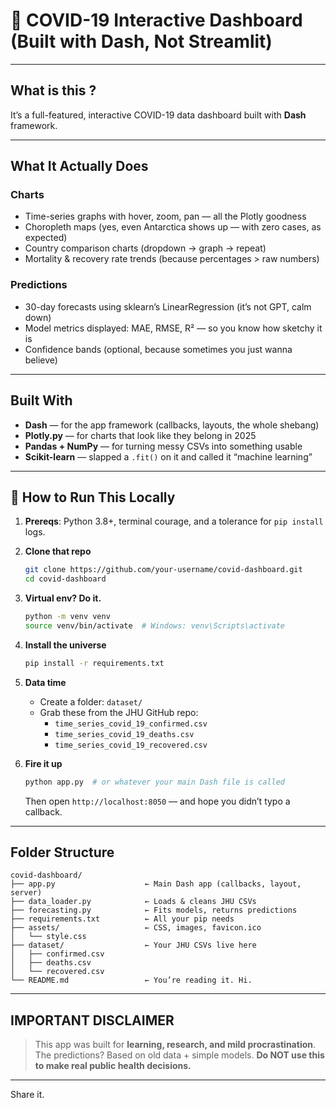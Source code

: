 # 🦠 COVID-19 Interactive Dashboard (Built with Dash, Not Streamlit)
---

##  What is this ?
It’s a full-featured, interactive COVID-19 data dashboard built with **Dash** framework.

---

##  What It Actually Does

### Charts 
- Time-series graphs with hover, zoom, pan — all the Plotly goodness
- Choropleth maps (yes, even Antarctica shows up — with zero cases, as expected)
- Country comparison charts (dropdown → graph → repeat)
- Mortality & recovery rate trends (because percentages > raw numbers)

### Predictions 
- 30-day forecasts using sklearn’s LinearRegression (it’s not GPT, calm down)
- Model metrics displayed: MAE, RMSE, R² — so you know how sketchy it is
- Confidence bands (optional, because sometimes you just wanna believe)

---

##  Built With 

- **Dash** — for the app framework (callbacks, layouts, the whole shebang)
- **Plotly.py** — for charts that look like they belong in 2025
- **Pandas + NumPy** — for turning messy CSVs into something usable
- **Scikit-learn** — slapped a `.fit()` on it and called it “machine learning”

---

## 🚀 How to Run This Locally

1. **Prereqs**: Python 3.8+, terminal courage, and a tolerance for `pip install` logs.

2. **Clone that repo**
   ```bash
   git clone https://github.com/your-username/covid-dashboard.git
   cd covid-dashboard
   ```

3. **Virtual env? Do it.**
   ```bash
   python -m venv venv
   source venv/bin/activate  # Windows: venv\Scripts\activate
   ```

4. **Install the universe**
   ```bash
   pip install -r requirements.txt
   ```

5. **Data time**
   - Create a folder: `dataset/`
   - Grab these from the JHU GitHub repo:
     - `time_series_covid_19_confirmed.csv`
     - `time_series_covid_19_deaths.csv`
     - `time_series_covid_19_recovered.csv`

6. **Fire it up**
   ```bash
   python app.py  # or whatever your main Dash file is called
   ```
   Then open `http://localhost:8050` — and hope you didn’t typo a callback.

---

##  Folder Structure 

```
covid-dashboard/
├── app.py                    ← Main Dash app (callbacks, layout, server)
├── data_loader.py            ← Loads & cleans JHU CSVs
├── forecasting.py            ← Fits models, returns predictions
├── requirements.txt          ← All your pip needs
├── assets/                   ← CSS, images, favicon.ico
│   └── style.css
├── dataset/                  ← Your JHU CSVs live here
│   ├── confirmed.csv
│   ├── deaths.csv
│   └── recovered.csv
└── README.md                 ← You’re reading it. Hi.
```
---

##  IMPORTANT DISCLAIMER

> This app was built for **learning, research, and mild procrastination**. The predictions? Based on old data + simple models. **Do NOT use this to make real public health decisions.** 

---

 Share it.


